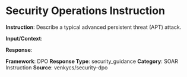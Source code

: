 # Security Operations Instruction

**Instruction**: Describe a typical advanced persistent threat (APT) attack.

**Input/Context**: 

**Response**: 

**Framework**: DPO
**Response Type**: security_guidance
**Category**: SOAR Instruction
**Source**: venkycs/security-dpo
